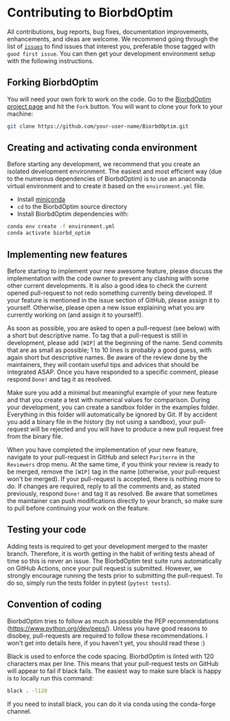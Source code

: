 # Contributing to BiorbdOptim
All contributions, bug reports, bug fixes, documentation improvements, enhancements, and ideas are welcome.
We recommend going through the list of [`issues`](https://github.com/pyomeca/BiorbdOptim/issues) to find issues that interest you, preferable those tagged with `good first issue`.
You can then get your development environment setup with the following instructions.

## Forking BiorbdOptim

You will need your own fork to work on the code.
Go to the [BiorbdOptim project page](https://github.com/pyomeca/BiorbdOptim/) and hit the `Fork` button.
You will want to clone your fork to your machine:

```bash
git clone https://github.com/your-user-name/BiorbdOptim.git
```

## Creating and activating conda environment

Before starting any development, we recommend that you create an isolated development environment. 
The easiest and most efficient way (due to the numerous dependencies of BiorbdOptim) is to use an anaconda virtual environment and to create it based on the `environment.yml` file. 

- Install [miniconda](https://conda.io/miniconda.html)
- `cd` to the BiorbdOptim source directory
- Install BiorbdOptim dependencies with:

```bash
conda env create -f environment.yml
conda activate biorbd_optim
```

## Implementing new features

Before starting to implement your new awesome feature, please discuss the implementation with the code owner to prevent any clashing with some other current developments. 
It is also a good idea to check the current opened pull-request to not redo something currently being developed. 
If your feature is mentioned in the issue section of GitHub, please assign it to yourself.
Otherwise, please open a new issue explaining what you are currently working on (and assign it to yourself!).

As soon as possible, you are asked to open a pull-request (see below) with a short but descriptive name. 
To tag that a pull-request is still in development, please add `[WIP]` at the beginning of the name.
Send commits that are as small as possible; 1 to 10 lines is probably a good guess, with again short but descriptive names. 
Be aware of the review done by the maintainers, they will contain useful tips and advices that should be integrated ASAP. 
Once you have responded to a specific comment, please respond `Done!` and tag it as resolved.

Make sure you add a minimal but meaningful example of your new feature and that you create a test with numerical values for comparison.
During your development, you can create a sandbox folder in the examples folder. 
Everything in this folder will automatically be ignored by Git. 
If by accident you add a binary file in the history (by not using a sandbox), your pull-request will be rejected and you will have to produce a new pull request free from the binary file. 

When you have completed the implementation of your new feature, navigate to your pull-request in GitHub and select `Pariterre` in the `Reviewers` drop menu. 
At the same time, if you think your review is ready to be merged, remove the `[WIP]` tag in the name (otherwise, your pull-request won't be merged). 
If your pull-request is accepted, there is nothing more to do. 
If changes are required, reply to all the comments and, as stated previously, respond `Done!` and tag it as resolved. 
Be aware that sometimes the maintainer can push modifications directly to your branch, so make sure to pull before continuing your work on the feature.

## Testing your code

Adding tests is required to get your development merged to the master branch. 
Therefore, it is worth getting in the habit of writing tests ahead of time so this is never an issue.
The BiorbdOptim test suite runs automatically on GitHub Actions, once your pull request is submitted.
However, we strongly encourage running the tests prior to submitting the pull-request.
To do so, simply run the tests folder in pytest (`pytest tests`).

## Convention of coding

BiorbdOptim tries to follow as much as possible the PEP recommendations (https://www.python.org/dev/peps/). 
Unless you have good reasons to disobey, pull-requests are required to follow these recommendations. 
I won't get into details here, if you haven't yet, you should read these :) 

Black is used to enforce the code spacing. 
BiorbdOptim is linted with 120 characters max per line. 
This means that your pull-request tests on GitHub will appear to fail if black fails. 
The easiest way to make sure black is happy is to locally run this command:
```bash
black . -l120
```
If you need to install black, you can do it via conda using the conda-forge channel.


